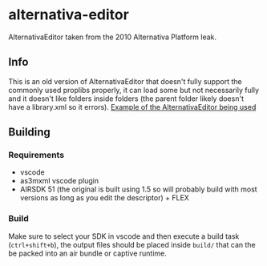 # alternativa-editor
AlternativaEditor taken from the 2010 Alternativa Platform leak.

## Info
This is an old version of AlternativaEditor that doesn't fully support the commonly used proplibs properly, it can load some but not necessarily fully and it doesn't like folders inside folders (the parent folder likely doesn't have a library.xml so it errors).
[Example of the AlternativaEditor being used](./doc/images/editorDemo.png)

## Building
### Requirements
- vscode
- as3mxml vscode plugin
- AIRSDK 51 (the original is built using 1.5 so will probably build with most versions as long as you edit the descriptor) + FLEX
### Build
Make sure to select your SDK in vscode and then execute a build task (`ctrl+shift+b`), the output files should be placed inside `build/` that can the be packed into an air bundle or captive runtime.